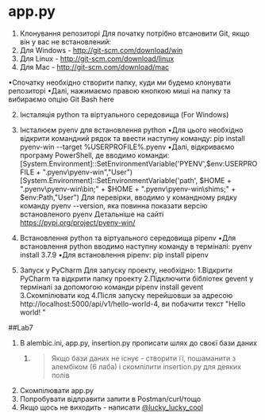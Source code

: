 # app.py
1. Клонування репозиторі
Для початку потрібно втсановити Git, якщо він у вас не встановлений:
1. Для Windows - http://git-scm.com/download/win
2. Для Linux - http://git-scm.com/download/linux
3. Для Mac - http://git-scm.com/download/mac

•Спочатку необхідно створити папку, куди ми будемо клонувати репозиторі
•Далі, нажимаємо правою кнопкою миші на папку та вибираємо опцію Git Bash here

2. Інсталяція python та віртуального середовища
(For Windows)

1. Інсталюєм pyenv для встановлення python
•Для цього необхідно відкрити командний рядок та ввести наступну команду:
pip install pyenv-win --target %USERPROFILE%\.pyenv
•Далі, відкриваємо програму PowerShell, де вводимо команди:
[System.Environment]::SetEnvironmentVariable('PYENV',$env:USERPROFILE + "\.pyenv\pyenv-win\","User")
[System.Environment]::SetEnvironmentVariable('path', $HOME + "\.pyenv\pyenv-win\bin;" + $HOME + "\.pyenv\pyenv-win\shims;" + $env:Path,"User")
Для перевірки, вводимо у командному рядку команду pyenv --version, яка повинна показати версію встановленого pyenv
Детальніше на сайті https://pypi.org/project/pyenv-win/

2. Встановлення python та віртуального середовища pipenv
•Для встановлення python вводимо наступну команду в терміналі:
pyenv install 3.7.9
•Для встановлення pipenv:
pip install pipenv
3. Запуск у PyCharm
Для запуску проекту, необхідно:
1.Відкрити PyCharm та відкрити папку проекту
2.Підключити бібліотек gevent у терміналі за допомогою команди pipenv install gevent
3.Скомпілювати код
4.Після запуску перейшовши за адресою http://localhost:5000/api/v1/hello-world-4, ви побачити текст "Hello world! "



##Lab7
1. В alembic.ini, app.py, insertion.py прописати шлях до своєї бази даних
   1. >Якщо бази даних не існує - створити її, пошаманити з алембіком (6 лаба) і скомпілити insertion.py для деяких полів
2. Скомпілювати app.py
3. Попробувати відправити запити в Postman/curl/тощо
4. Якщо щось не виходить - написати [@lucky_lucky_cool](https://t.me/lucky_lucky_cool)